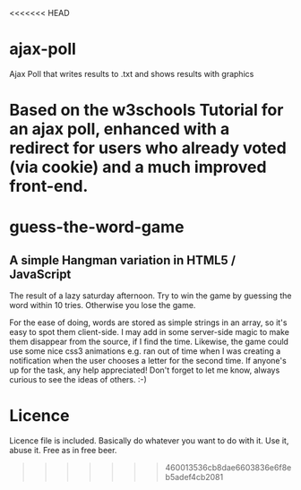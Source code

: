 <<<<<<< HEAD
# ajax-poll
Ajax Poll that writes results to .txt and shows results with graphics

Based on the w3schools Tutorial for an ajax poll, enhanced with a redirect for users who already voted (via cookie) and a much improved front-end.
=======
# guess-the-word-game
## A simple Hangman variation in HTML5 / JavaScript

The result of a lazy saturday afternoon. Try to win the game by guessing the word within 10 tries. Otherwise you lose the game.

For the ease of doing, words are stored as simple strings in an array, so it's easy to spot them client-side. I may add in some server-side magic to make them disappear from the source, if I find the time. Likewise, the game could use some nice css3 animations e.g. ran out of time when I was creating a notification when the user chooses a letter for the second time. If anyone's up for the task, any help appreciated! Don't forget to let me know, always curious to see the ideas of others. :-)

# Licence
Licence file is included. Basically do whatever you want to do with it. Use it, abuse it. Free as in free beer.
>>>>>>> 460013536cb8dae6603836e6f8eb5adef4cb2081
